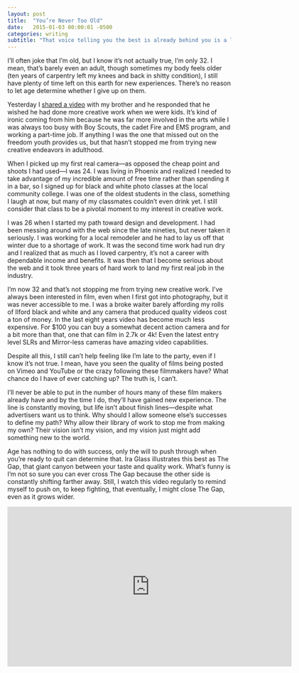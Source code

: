 ```yaml
---
layout: post
title:  "You’re Never Too Old"
date:   2015-01-03 00:00:01 -0500
categories: writing
subtitle: "That voice telling you the best is already behind you is a lying bastard"
---
```


I’ll often joke that I’m old, but I know it’s not actually true, I’m only 32. I mean, that’s barely even an adult, though sometimes my body feels older (ten years of carpentry left my knees and back in shitty condition), I still have plenty of time left on this earth for new experiences. There’s no reason to let age determine whether I give up on them.

Yesterday I [shared a video](https://vimeo.com/88165960) with my brother and he responded that he wished he had done more creative work when we were kids. It’s kind of ironic coming from him because he was far more involved in the arts while I was always too busy with Boy Scouts, the cadet Fire and EMS program, and working a part-time job. If anything I was the one that missed out on the freedom youth provides us, but that hasn’t stopped me from trying new creative endeavors in adulthood.

When I picked up my first real camera—as opposed the cheap point and shoots I had used—I was 24. I was living in Phoenix and realized I needed to take advantage of my incredible amount of free time rather than spending it in a bar, so I signed up for black and white photo classes at the local community college. I was one of the oldest students in the class, something I laugh at now, but many of my classmates couldn’t even drink yet. I still consider that class to be a pivotal moment to my interest in creative work.

I was 26 when I started my path toward design and development. I had been messing around with the web since the late nineties, but never taken it seriously. I was working for a local remodeler and he had to lay us off that winter due to a shortage of work. It was the second time work had run dry and I realized that as much as I loved carpentry, it’s not a career with dependable income and benefits. It was then that I become serious about the web and it took three years of hard work to land my first real job in the industry.

I’m now 32 and that’s not stopping me from trying new creative work. I’ve always been interested in film, even when I first got into photography, but it was never accessible to me. I was a broke waiter barely affording my rolls of Ilford black and white and any camera that produced quality videos cost a ton of money. In the last eight years video has become much less expensive. For $100 you can buy a somewhat decent action camera and for a bit more than that, one that can film in 2.7k or 4k! Even the latest entry level SLRs and Mirror-less cameras have amazing video capabilities.

Despite all this, I still can’t help feeling like I’m late to the party, even if I know it’s not true. I mean, have you seen the quality of films being posted on Vimeo and YouTube or the crazy following these filmmakers have? What chance do I have of ever catching up? The truth is, I can’t.

I’ll never be able to put in the number of hours many of these film makers already have and by the time I do, they’ll have gained new experience. The line is constantly moving, but life isn’t about finish lines—despite what advertisers want us to think. Why should I allow someone else’s successes to define my path? Why allow their library of work to stop me from making my own? Their vision isn’t my vision, and my vision just might add something new to the world.

Age has nothing to do with success, only the will to push through when you’re ready to quit can determine that. Ira Glass illustrates this best as The Gap, that giant canyon between your taste and quality work. What’s funny is I’m not so sure you can ever cross The Gap because the other side is constantly shifting farther away. Still, I watch this video regularly to remind myself to push on, to keep fighting, that eventually, I might close The Gap, even as it grows wider.

<iframe width="640" height="360" class="aligncenter" src="https://player.vimeo.com/video/85040589" frameborder="0" allowfullscreen=""></iframe>
